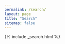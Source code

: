 ```yaml
---
permalink: /search/
layout: page
title: "Search"
sitemap: false
---
```


{% include _search.html %}
